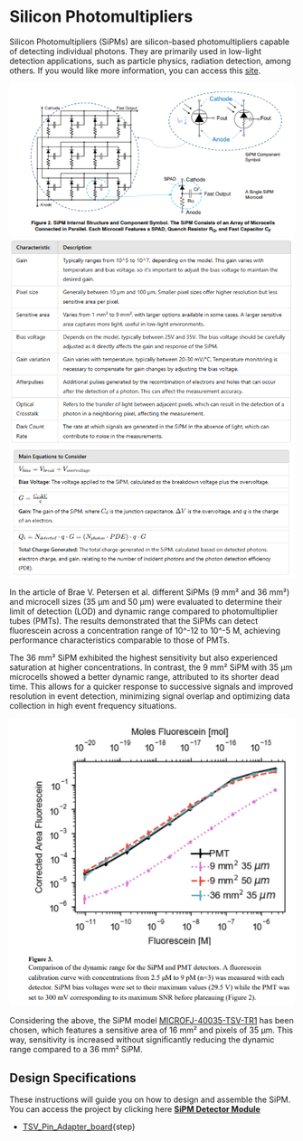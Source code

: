 # Silicon Photomultipliers

Silicon Photomultipliers (SiPMs) are silicon-based photomultipliers capable of detecting individual photons. They are primarily used in low-light detection applications, such as particle physics, radiation detection, among others. If you would like more information, you can access this [site](https://hub.hamamatsu.com/us/en/technical-notes/mppc-sipms/what-is-an-SiPM-and-how-does-it-work.html).

![](images/sipm_model.png)
![](images/caracter.png)
![](images/ecuaciones.png)

In the article of Brae V. Petersen et al. different SiPMs (9 mm² and 36 mm²) and microcell sizes (35 μm and 50 μm) were evaluated to determine their limit of detection (LOD) and dynamic range compared to photomultiplier tubes (PMTs). The results demonstrated that the SiPMs can detect fluorescein across a concentration range of 10^-12 to 10^-5 M, achieving performance characteristics comparable to those of PMTs.

The 36 mm² SiPM exhibited the highest sensitivity but also experienced saturation at higher concentrations. In contrast, the 9 mm² SiPM with 35 μm microcells showed a better dynamic range, attributed to its shorter dead time. This allows for a quicker response to successive signals and improved resolution in event detection, minimizing signal overlap and optimizing data collection in high event frequency situations.

![](images/grafico.png)

Considering the above, the SiPM model [MICROFJ-40035-TSV-TR1](https://www.onsemi.com/pdf/datasheet/microj-series-d.pdf) has been chosen, which features a sensitive area of 16 mm² and pixels of 35 μm. This way, sensitivity is increased without significantly reducing the dynamic range compared to a 36 mm² SiPM.

## Design Specifications

These instructions will guide you on how to design and assemble the SiPM.  You can access the project by clicking here **[SiPM Detector Module]( https://github.com/wenzel-lab/SiPM-detector-module)**


* [TSV_Pin_Adapter_board](schematic3.md){step}




